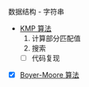 数据结构 - 字符串
+ [KMP 算法](https://www.ruanyifeng.com/blog/2013/05/Knuth%E2%80%93Morris%E2%80%93Pratt_algorithm.html)
	1. 计算部分匹配值
	2. 搜索
	- [ ] 代码复现
- [x] [Boyer-Moore 算法](https://www.ruanyifeng.com/blog/2013/05/boyer-moore_string_search_algorithm.html)